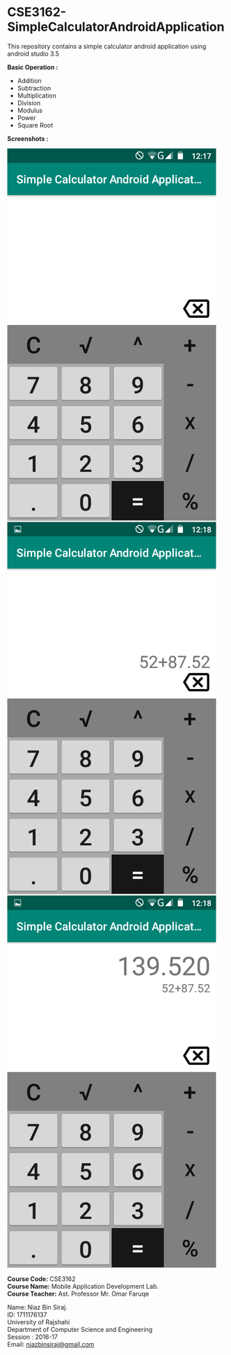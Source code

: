 # CSE3162-SimpleCalculatorAndroidApplication
This repository contains a simple calculator android application using android studio 3.5

<b>Basic Operation :</b>
* Addition
* Subtraction
* Multiplication
* Division
* Modulus
* Power
* Square Root

<b>Screenshots :</b>

![alt text](https://github.com/NiazBinSiraj/CSE3162-SimpleCalculatorAndroidApplication/blob/master/ScreenShot1.png)
![alt text](https://github.com/NiazBinSiraj/CSE3162-SimpleCalculatorAndroidApplication/blob/master/ScreenShot2.png)
![alt text](https://github.com/NiazBinSiraj/CSE3162-SimpleCalculatorAndroidApplication/blob/master/ScreenShot3.png)

<b>Course Code:</b> CSE3162</br>
<b>Course Name:</b> Mobile Application Development Lab.</br>
<b>Course Teacher:</b> Ast. Professor Mr. Omar Faruqe</br>

Name: Niaz Bin Siraj.</br>
ID: 1711176137</br>
University of Rajshahi</br>
Department of Computer Science and Engineering</br>
Session : 2016-17</br>
Email: niazbinsiraj@gmail.com</br>
